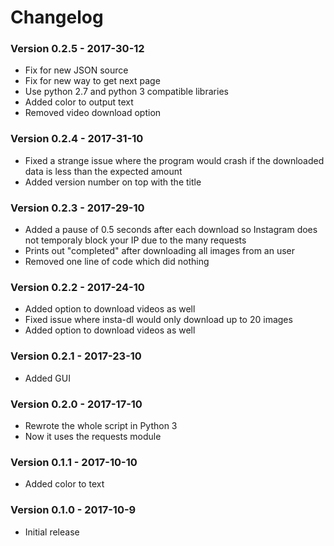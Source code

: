 # Changelog

### Version 0.2.5 - 2017-30-12
* Fix for new JSON source
* Fix for new way to get next page
* Use python 2.7 and python 3 compatible libraries
* Added color to output text
* Removed video download option

### Version 0.2.4 - 2017-31-10
* Fixed a strange issue where the program would crash if the downloaded data is less than the expected amount
* Added version number on top with the title

### Version 0.2.3 - 2017-29-10
* Added a pause of 0.5 seconds after each download so Instagram does not temporaly block your IP due to the many requests
* Prints out "completed" after downloading all images from an user
* Removed one line of code which did nothing

### Version 0.2.2 - 2017-24-10
* Added option to download videos as well
* Fixed issue where insta-dl would only download up to 20 images
* Added option to download videos as well

### Version 0.2.1 - 2017-23-10
* Added GUI

### Version 0.2.0 - 2017-17-10
* Rewrote the whole script in Python 3
* Now it uses the requests module

### Version 0.1.1 - 2017-10-10
* Added color to text

### Version 0.1.0 - 2017-10-9
* Initial release
